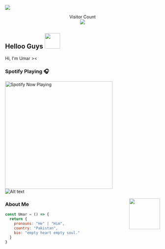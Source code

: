 <img align="center" height="auto"
src="https://cardivo.vercel.app/api?name=UMAR&description=Hi,%20i%27m%20a%20just%20newbie%20programer%20Nice%20to%20meet%20you%20👋&image=https://avatars.githubusercontent.com/u/170228090?v=4&backgroundColor=%23ecf0f1&github=Um4r719&pattern=leaf&colorPattern=%23eaeaea"/>

<p align="center"> 
  Visitor Count<br>
  <img src="https://profile-counter.glitch.me/Um4r719/count.svg" />
</p>

## Helloo Guys <img src="https://media.giphy.com/media/VgCDAzcKvsR6OM0uWg/giphy.gif" width="50">
Hi, I'm Umar ><
<br>

### Spotify Playing 🎧

[<img src="https://spotify-rtwone.vercel.app/api/spotify-playing" alt="Spotify Now Playing" width="350" />](https://open.spotify.com/user/31peidtjmv4itssgg5awhg24mxoe?si=yvKmz8vFQY2YQZOz5PEbPg&utm_source=copy-link)
</br>![Alt text](https://spotify-recently-played-readme.vercel.app/api?user=31peidtjmv4itssgg5awhg24mxoe)

<img align='right' src="https://media.giphy.com/media/M9gbBd9nbDrOTu1Mqx/giphy.gif" width="100">

### About Me
```js
const Umar = () => {
  return {
    pronouns: "He" | "Him",
    country: "Pakistan",
    bio: "empty heart empty soul."
  }
}
```
